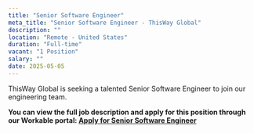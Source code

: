 ```yaml
---
title: "Senior Software Engineer"
meta_title: "Senior Software Engineer - ThisWay Global"
description: ""
location: "Remote - United States"
duration: "Full-time"
vacant: "1 Position"
salary: ""
date: 2025-05-05
---
```


ThisWay Global is seeking a talented Senior Software Engineer to join our engineering team.

**You can view the full job description and apply for this position through our Workable portal: [Apply for Senior Software Engineer](https://apply.workable.com/thisway/j/6FA3C442D1/)**
